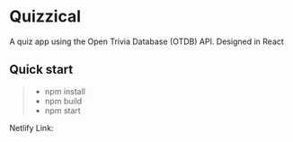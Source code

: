 # Quizzical
A quiz app using the Open Trivia Database (OTDB) API. Designed in React


## Quick start
> - npm install
> - npm build
> - npm start

Netlify Link: 
